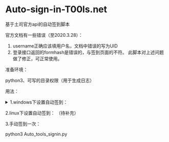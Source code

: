 # Auto-sign-in-T00ls.net
基于土司官方api的自动签到脚本

官方文档有一些错误（至2020.3.28）：
  1.  username正确应该填用户名，文档中错误的写为UID
  2.  登录接口返回的formhash是错误的，与签到页面的不符。
此脚本对上述问题做了修正，可正常使用。

准备环境：

python3、可写的目录权限（用于生成日志）

用法：

<details>
  <summary>1.windows下设置自动签到：</summary>
  1. 打开cmd，输入：
  
  schtasks /create /sc daily /tn "t00ls_sign" /tr "python tools_sign.py"
  
  2.在cmd输入compmgmt.msc，打开计算机管理，在左侧选择系统工具->任务计划程序->活动任务->找到t00ls_sign双击->属性->操作->编辑， 在“起始于里”写入你存放脚本的文件夹路径。
  3.每天会自动签到，可以在log.txt查看签到日志.
  
</details>

2.linux下设置自动签到：
    （待补充）
    
3.手动签到一次：

  python3 Auto_tools_signin.py
